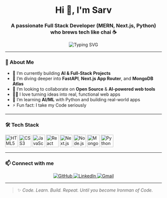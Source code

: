 <h1 align="center">Hi 👋, I'm Sarv</h1>
<h3 align="center">A passionate Full Stack Developer (MERN, Next.js, Python) who brews tech like chai ☕</h3>

<p align="center">
  <img src="https://readme-typing-svg.herokuapp.com?font=Fira+Code&size=22&pause=1000&center=true&vCenter=true&width=435&lines=Full+Stack+Web+Developer;MERN+Stack+Expert;Next.js+Lover;Python+Enthusiast" alt="Typing SVG" />
</p>

---

### 🧠 About Me
- 🔭 I’m currently building **AI & Full-Stack Projects**
- 🌱 I’m diving deeper into **FastAPI**, **Next.js App Router**, and **MongoDB Atlas**
- 👯 I’m looking to collaborate on **Open Source** & **AI-powered web tools**
- 🧑‍💻 I love turning ideas into real, functional web apps
- 🧪 I’m learning **AI/ML** with Python and building real-world apps
- ⚡ Fun fact: I take my Code seriously

---
### 🛠️ Tech Stack

<p align="left">
  <img src="https://cdn.jsdelivr.net/gh/devicons/devicon/icons/html5/html5-original.svg" height="40" width="40" alt="HTML5" />
  <img src="https://cdn.jsdelivr.net/gh/devicons/devicon/icons/css3/css3-original.svg" height="40" width="40" alt="CSS3" />
  <img src="https://cdn.jsdelivr.net/gh/devicons/devicon/icons/javascript/javascript-original.svg" height="40" width="40" alt="JavaScript" />
  <img src="https://cdn.jsdelivr.net/gh/devicons/devicon/icons/react/react-original.svg" height="40" width="40" alt="React" />
  <img src="https://cdn.jsdelivr.net/gh/devicons/devicon/icons/nextjs/nextjs-original.svg" height="40" width="40" alt="Next.js" />
  <img src="https://cdn.jsdelivr.net/gh/devicons/devicon/icons/nodejs/nodejs-original.svg" height="40" width="40" alt="Node.js" />
  <img src="https://cdn.jsdelivr.net/gh/devicons/devicon/icons/mongodb/mongodb-original.svg" height="40" width="40" alt="MongoDB" />
  <img src="https://cdn.jsdelivr.net/gh/devicons/devicon/icons/python/python-original.svg" height="40" width="40" alt="Python" />
</p>


---

### 📫 Connect with me


<p align="center">
  <a href="https://github.com/" target="SarabjitSingh18">
    <img src="https://img.shields.io/badge/GitHub-100000?style=for-the-badge&logo=github&logoColor=white" alt="GitHub" />
  </a>
  <a href="https://www.linkedin.com/in/sarabjit-singh-53486b309/" target="_blank">
    <img src="https://img.shields.io/badge/LinkedIn-0077B5?style=for-the-badge&logo=linkedin&logoColor=white" alt="LinkedIn" />
  </a>
  <a href="mailto:sarabjitsingh9620@example.com">
    <img src="https://img.shields.io/badge/Gmail-D14836?style=for-the-badge&logo=gmail&logoColor=white" alt="Gmail" />
  </a>

</p>


---

> ✨ _Code. Learn. Build. Repeat. Until you become Ironman of Code._

